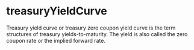# treasuryYieldCurve
Treasury yield curve or treasury zero coupon yield curve is the term structures of treasury yields-to-maturity. The yield is also called the zero coupon rate or the implied forward rate.
